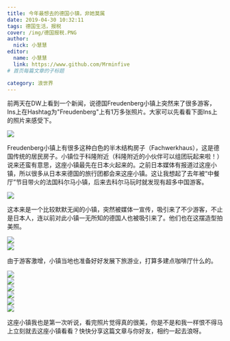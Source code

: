 ```yaml
---
title: 今年最想去的德国小镇，非她莫属
date: 2019-04-30 10:32:11
tags: 德国生活，报税
cover: /img/德国报税.PNG
author: 
  nick: 小慧慧
editor:
  name: 小慧慧
  link: https://www.github.com/Mrminfive
# 首页每篇文章的子标题

category: 浪世界
---
```


前两天在DW上看到一个新闻，说德国Freudenberg小镇上突然来了很多游客，Ins上在Hashtag为"Freudenberg"上有1万多张照片。大家可以先看看下面Ins上的照片来感受下。


<img src="https://mmbiz.qpic.cn/mmbiz_jpg/rW3MWnUicJ7dictoQC7Xmk2EYPNwXxZlBKVqc7ibJllaCq1hNaGZ9Jm8v7bl7BFJJTibicr9YU41tTtjFzCPCicqa4Lw/640?wx_fmt=jpeg"  style=" display: block; margin: 0 auto;" />
  

Freudenberg小镇上有很多这种白色的半木结构房子（Fachwerkhaus），这是德国传统的居民房子。小镇位于科隆附近（科隆附近的小伙伴可以组团玩起来啦！）说来还蛮有意思，这座小镇最先在日本火起来的。之前日本媒体有报道过这座小镇，所以很多从日本来德国的旅行团都会来这座小镇。这让我想起了去年被“中餐厅”节目带火的法国科尔马小镇，后来去科尔马玩时就发现有超多中国游客。



<img src="https://mmbiz.qpic.cn/mmbiz_jpg/rW3MWnUicJ7dictoQC7Xmk2EYPNwXxZlBKQN8yhtf0Cl3KX4qArkNojKV8tCSDyUxBtjGYicK0Yex99KfDRTyGP8w/640?wx_fmt=jpeg"  style=" display: block; margin: 0 auto;" />

  

这本来是一个比较默默无闻的小镇，突然被媒体一宣传，吸引来了不少游客，不止是日本人，连以前对此小镇一无所知的德国人也被吸引来了。他们也在这摆造型拍美照。

<img src="https://mmbiz.qpic.cn/mmbiz_jpg/rW3MWnUicJ7dictoQC7Xmk2EYPNwXxZlBKwIl5y37alzRWFnZ4QEXYYHgSZxvIyTuT7dvTplxaBhq0xhickCeDia3w/640?wx_fmt=jpeg"  style=" display: block; margin: 0 auto;" />


<img src="https://mmbiz.qpic.cn/mmbiz_jpg/rW3MWnUicJ7dictoQC7Xmk2EYPNwXxZlBKHz4RLNOuZJSib5jPu9C4VeKzwzgxiaG6FuAtFrZ42pNpfg5W9nmRjKTQ/640?wx_fmt=jpeg"  style=" display: block; margin: 0 auto;" />
  

由于游客激增，小镇当地也准备好好发展下旅游业，打算多建点咖啡厅什么的。


<img src="https://mmbiz.qpic.cn/mmbiz_jpg/rW3MWnUicJ7dictoQC7Xmk2EYPNwXxZlBK8ob806vbwz673u5eNlTwfMFCaazrhPrmN9wpUTotLl4EDicWlwHQpoA/640?wx_fmt=jpeg"  style=" display: block; margin: 0 auto;" />



<img src="https://mmbiz.qpic.cn/mmbiz_jpg/rW3MWnUicJ7dictoQC7Xmk2EYPNwXxZlBKgTQo4tZynrmelUdcjWHpUV4ia0OEic8E93PIQRLLmUFiaicVvkGrHYNYwg/640?wx_fmt=jpeg"  style=" display: block; margin: 0 auto;" />

  

<img src="https://mmbiz.qpic.cn/mmbiz_jpg/rW3MWnUicJ7dictoQC7Xmk2EYPNwXxZlBKVUziaewWoppLl2pU5Ohic0P6icZtnJVPR5iandXsa9qlNgdsOyMSCOhJCg/640?wx_fmt=jpeg"  style=" display: block; margin: 0 auto;" />



<img src="https://mmbiz.qpic.cn/mmbiz_jpg/rW3MWnUicJ7dictoQC7Xmk2EYPNwXxZlBKG4a8mEK7ygEoSacM3YV2YOT5FdJjjYYs2IzYnQ1h4DQzGcdJnTESeg/640?wx_fmt=jpeg"  style=" display: block; margin: 0 auto;" />


<img src="https://mmbiz.qpic.cn/mmbiz_jpg/rW3MWnUicJ7dictoQC7Xmk2EYPNwXxZlBKpdjTHXdL3FIhw6So57IgmI8cLvHBx0JLT5WaAC1NU7rRlRQ1p1Jzdw/640?wx_fmt=jpeg"  style=" display: block; margin: 0 auto;" />



<img src="https://mmbiz.qpic.cn/mmbiz_jpg/rW3MWnUicJ7dictoQC7Xmk2EYPNwXxZlBK59SpOkuk6F96L7NJ2bOUZ9mB21M8chco99ibib1jShKA89yXQJibiaI17Q/640?wx_fmt=jpeg"  style=" display: block; margin: 0 auto;" />

  

这座小镇我也是第一次听说，看完照片觉得真的很美，你是不是和我一样恨不得马上立刻就去这座小镇看看？快快分享这篇文章与你好友，相约一起去浪呀。